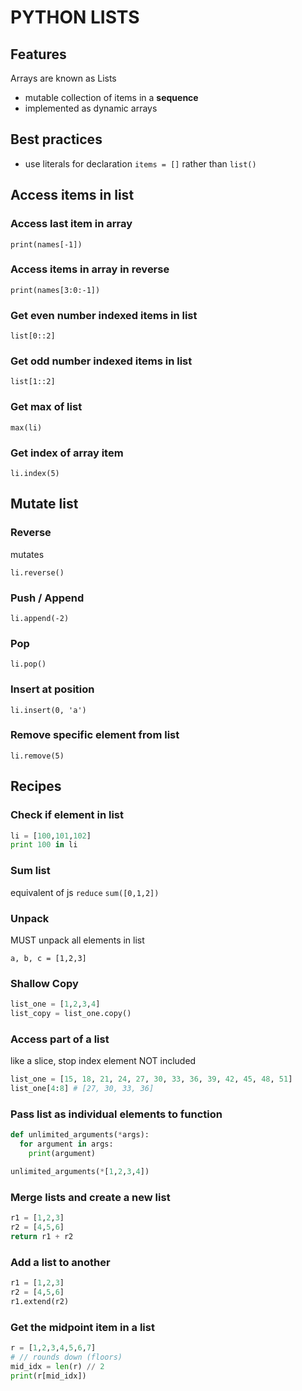 # PYTHON LISTS

## Features
Arrays are known as Lists
- mutable collection of items in a __sequence__
- implemented as dynamic arrays

## Best practices
- use literals for declaration `items = []` rather than `list()`

## Access items in list

### Access last item in array

`print(names[-1])`

### Access items in array in reverse

`print(names[3:0:-1])`

### Get even number indexed items in list
`list[0::2]`

### Get odd number indexed items in list
`list[1::2]`

### Get max of list

`max(li)`

### Get index of array item

`li.index(5)`

## Mutate list

### Reverse

mutates

`li.reverse()`

### Push / Append

`li.append(-2)`

### Pop

`li.pop()`

### Insert at position

`li.insert(0, 'a')`

### Remove specific element from list

`li.remove(5)`

## Recipes

### Check if element in list

```python
li = [100,101,102]
print 100 in li
```

### Sum list

equivalent of js `reduce`
`sum([0,1,2])`

### Unpack

MUST unpack all elements in list

`a, b, c = [1,2,3]`

### Shallow Copy

```python
list_one = [1,2,3,4]
list_copy = list_one.copy()
```

### Access part of a list

like a slice, stop index element NOT included

```python
list_one = [15, 18, 21, 24, 27, 30, 33, 36, 39, 42, 45, 48, 51]
list_one[4:8] # [27, 30, 33, 36]
```

### Pass list as individual elements to function

```python
def unlimited_arguments(*args):
  for argument in args:
    print(argument)

unlimited_arguments(*[1,2,3,4])
```

### Merge lists and create a new list
```python
r1 = [1,2,3]
r2 = [4,5,6]
return r1 + r2
```

### Add a list to another
```python
r1 = [1,2,3]
r2 = [4,5,6]
r1.extend(r2)
```

### Get the midpoint item in a list
```python
r = [1,2,3,4,5,6,7]
# // rounds down (floors)
mid_idx = len(r) // 2
print(r[mid_idx])
```
